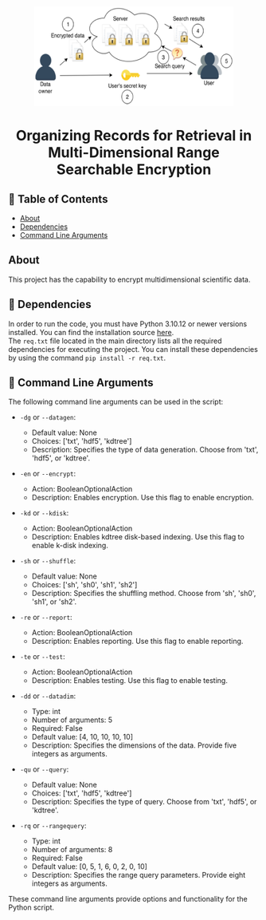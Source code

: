 <p align="center">
  <a href="" rel="noopener">
 <img width=400px height=200px src="docs\Public_key_encryption_keys.svg.png" alt="Project logo"></a>
</p>

<h1 align="center">Organizing Records for Retrieval in Multi-Dimensional Range Searchable Encryption</h1>


## 📝 Table of Contents

- [About](#about)
- [Dependencies](#dependencies)
- [Command Line Arguments](#Command_Line_Arguments)


##  About <a name = "about"></a>
This project has the capability to encrypt multidimensional scientific data.

## 🏁 Dependencies <a name = "dependencies"></a>

In order to run the code, you must have Python 3.10.12 or newer versions installed. You can find the installation source [here][def].<br />
The `req.txt` file located in the main directory lists all the required dependencies for executing the project. You can install these dependencies by using the command `pip install -r req.txt`.

## 🏁 Command Line Arguments <a name = "Command_Line_Arguments"></a>

The following command line arguments can be used in the script:

- `-dg` or `--datagen`:
   - Default value: None
   - Choices: ['txt', 'hdf5', 'kdtree']
   - Description: Specifies the type of data generation. Choose from 'txt', 'hdf5', or 'kdtree'.

- `-en` or `--encrypt`:
   - Action: BooleanOptionalAction
   - Description: Enables encryption. Use this flag to enable encryption.

- `-kd` or `--kdisk`:
   - Action: BooleanOptionalAction
   - Description: Enables kdtree disk-based indexing. Use this flag to enable k-disk indexing.

- `-sh` or `--shuffle`:
   - Default value: None
   - Choices: ['sh', 'sh0', 'sh1', 'sh2']
   - Description: Specifies the shuffling method. Choose from 'sh', 'sh0', 'sh1', or 'sh2'.

- `-re` or `--report`:
   - Action: BooleanOptionalAction
   - Description: Enables reporting. Use this flag to enable reporting.

- `-te` or `--test`:
   - Action: BooleanOptionalAction
   - Description: Enables testing. Use this flag to enable testing.

- `-dd` or `--datadim`:
   - Type: int
   - Number of arguments: 5
   - Required: False
   - Default value: [4, 10, 10, 10, 10]
   - Description: Specifies the dimensions of the data. Provide five integers as arguments.

- `-qu` or `--query`:
   - Default value: None
   - Choices: ['txt', 'hdf5', 'kdtree']
   - Description: Specifies the type of query. Choose from 'txt', 'hdf5', or 'kdtree'.

- `-rq` or `--rangequery`:
   - Type: int
   - Number of arguments: 8
   - Required: False
   - Default value: [0, 5, 1, 6, 0, 2, 0, 10]
   - Description: Specifies the range query parameters. Provide eight integers as arguments.

These command line arguments provide options and functionality for the Python script.



[def]: https://www.python.org/downloads/source/
